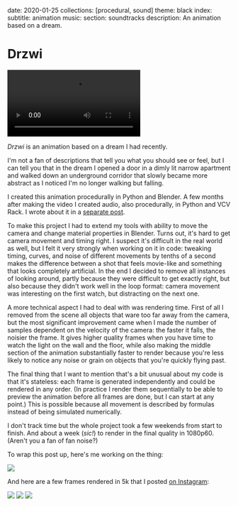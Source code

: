 date: 2020-01-25
collections: [procedural, sound]
theme: black
index:
  subtitle: animation
music:
  section: soundtracks
description: An animation based on a dream.

Drzwi
=====

![](drzwi-sound.mp4)

*Drzwi* is an animation based on a dream I had recently.

I'm not a fan of descriptions that tell you what you should see or feel,
but I can tell you that in the dream I opened a door in a dimly lit
narrow apartment and walked down an underground corridor that slowly
became more abstract as I noticed I'm no longer walking but falling.

I created this animation procedurally in Python and Blender. A few
months after making the video I created audio, also procedurally,
in Python and VCV Rack. I wrote about it in a [separate
post](/posts/drzwi-vcv).

To make this project I had to extend my tools with ability to move
the camera and change material properties in Blender. Turns out, it's
hard to get camera movement and timing right. I suspect it's difficult
in the real world as well, but I felt it very strongly when working on
it in code: tweaking timing, curves, and noise of different movements
by tenths of a second makes the difference between a shot that feels
movie-like and something that looks completely artificial. In the end I
decided to remove all instances of looking around, partly because they
were difficult to get exactly right, but also because they didn't work
well in the loop format: camera movement was interesting on the first
watch, but distracting on the next one.

A more technical aspect I had to deal with was rendering time. First of
all I removed from the scene all objects that ware too far away from the
camera, but the most significant improvement came when I made the number
of samples dependent on the velocity of the camera: the faster it falls,
the noisier the frame. It gives higher quality frames when you have time
to watch the light on the wall and the floor, while also making the
middle section of the animation substantially faster to render because
you're less likely to notice any noise or grain on objects that you're
quickly flying past.

The final thing that I want to mention that's a bit unusual about my
code is that it's stateless: each frame is generated independently and
could be rendered in any order. (In practice I render them sequentially
to be able to preview the animation before all frames are done, but
I can start at any point.) This is possible because all movement is
described by formulas instead of being simulated numerically.

I don't track time but the whole project took a few weekends from start
to finish. And about a week (*sic!*) to render in the final quality in
1080p60. (Aren't you a fan of fan noise?)

To wrap this post up, here's me working on the thing:

![](wip2.gif)

And here are a few frames rendered in 5k that I posted [on Instagram](https://www.instagram.com/p/B721h4BnOKc/):

![](frames/0339.jpg)
![](frames/0500.jpg)
![](frames/1319.jpg)
